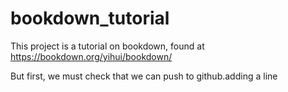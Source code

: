 # bookdown_tutorial

This project is a tutorial on bookdown, found at https://bookdown.org/yihui/bookdown/

But first, we must check that we can push to github.adding a line
